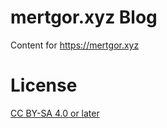 # mertgor.xyz Blog 

Content for https://mertgor.xyz 

# License

[CC BY-SA 4.0 or later](../by-sa.markdown)
